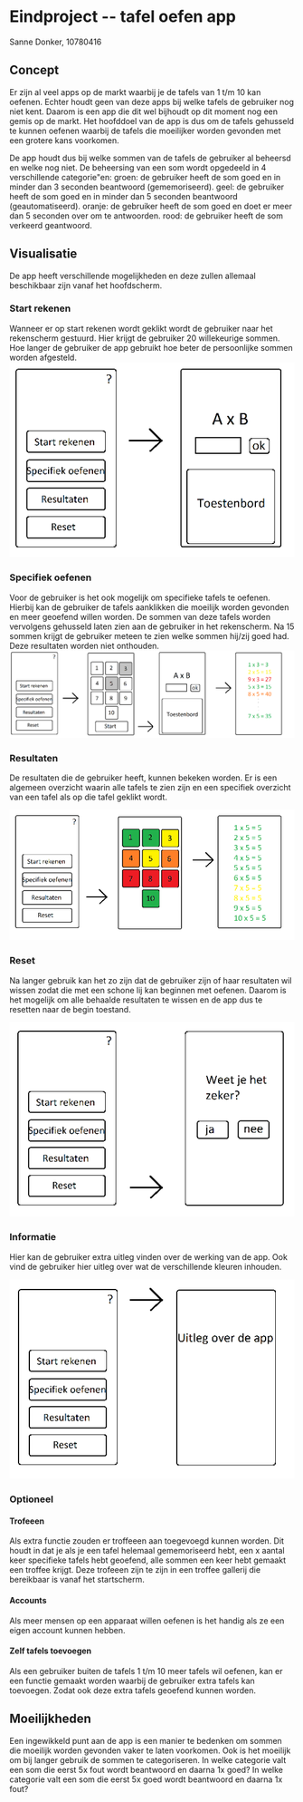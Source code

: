 # Eindproject -- tafel oefen app
Sanne Donker, 10780416

## Concept
Er zijn al veel apps op de markt waarbij je de tafels van 1 t/m 10 kan oefenen. Echter houdt geen van deze apps bij welke tafels de gebruiker nog niet kent. Daarom is een app die dit wel bijhoudt op dit moment nog een gemis op de markt.
Het hoofddoel van de app is dus om de tafels gehusseld te kunnen oefenen waarbij de tafels die moeilijker worden gevonden met een grotere kans voorkomen.

De app houdt dus bij welke sommen van de tafels de gebruiker al beheersd en welke nog niet. De beheersing van een som wordt opgedeeld in 4 verschillende categorie\"en:
groen: de gebruiker heeft de som goed en in minder dan 3 seconden beantwoord (gememoriseerd).
geel: de gebruiker heeft de som goed en in minder dan 5 seconden beantwoord (geautomatiseerd).
oranje: de gebruiker heeft de som goed en doet er meer dan 5 seconden over om te antwoorden.
rood: de gebruiker heeft de som verkeerd geantwoord.

## Visualisatie
De app heeft verschillende mogelijkheden en deze zullen allemaal beschikbaar zijn vanaf het hoofdscherm.

### Start rekenen
Wanneer er op start rekenen wordt geklikt wordt de gebruiker naar het rekenscherm gestuurd. Hier krijgt de gebruiker 20 willekeurige sommen. Hoe langer de gebruiker de app gebruikt hoe beter de persoonlijke sommen worden afgesteld.
![alt text](https://github.com/sannedonker/mprog-final-project/blob/master/doc/scherm1.png)

### Specifiek oefenen
Voor de gebruiker is het ook mogelijk om specifieke tafels te oefenen. Hierbij kan de gebruiker de tafels aanklikken die moeilijk worden gevonden en meer geoefend willen worden. De sommen van deze tafels worden vervolgens gehusseld laten zien aan de gebruiker in het rekenscherm. Na 15 sommen krijgt de gebruiker meteen te zien welke sommen hij/zij goed had. Deze resultaten worden niet onthouden.
![alt text](https://github.com/sannedonker/mprog-final-project/blob/master/doc/scherm2.png)

### Resultaten
De resultaten die de gebruiker heeft, kunnen bekeken worden. Er is een algemeen overzicht waarin alle tafels te zien zijn en een specifiek overzicht van een tafel als op die tafel geklikt wordt.

![alt text](https://github.com/sannedonker/mprog-final-project/blob/master/doc/scherm3.png)

### Reset
Na langer gebruik kan het zo zijn dat de gebruiker zijn of haar resultaten wil wissen zodat die met een schone lij kan beginnen met oefenen. Daarom is het mogelijk om alle behaalde resultaten te wissen en de app dus te resetten naar de begin toestand.


![alt text](https://github.com/sannedonker/mprog-final-project/blob/master/doc/scherm4.png)

### Informatie
Hier kan de gebruiker extra uitleg vinden over de werking van de app. Ook vind de gebruiker hier uitleg over wat de verschillende kleuren inhouden.

![alt text](https://github.com/sannedonker/mprog-final-project/blob/master/doc/scherm5.png)

### Optioneel

#### Trofeeen
Als extra functie zouden er troffeeen aan toegevoegd kunnen worden. Dit houdt in dat je als je een tafel helemaal gememoriseerd hebt, een x aantal keer specifieke tafels hebt geoefend, alle sommen een keer hebt gemaakt een troffee krijgt. Deze trofeeen zijn te zijn in een troffee gallerij die bereikbaar is vanaf het startscherm.

#### Accounts
Als meer mensen op een apparaat willen oefenen is het handig als ze een eigen account kunnen hebben.

#### Zelf tafels toevoegen
Als een gebruiker buiten de tafels 1 t/m 10 meer tafels wil oefenen, kan er een functie gemaakt worden waarbij de gebruiker extra tafels kan toevoegen. Zodat ook deze extra tafels geoefend kunnen worden.

## Moeilijkheden
Een ingewikkeld punt aan de app is een manier te bedenken om sommen die moeilijk worden gevonden vaker te laten voorkomen. Ook is het moeilijk om bij langer gebruik de sommen te categoriseren. In welke categorie valt een som die eerst 5x fout wordt beantwoord en daarna 1x goed? In welke categorie valt een som die eerst 5x goed wordt beantwoord en daarna 1x fout?
